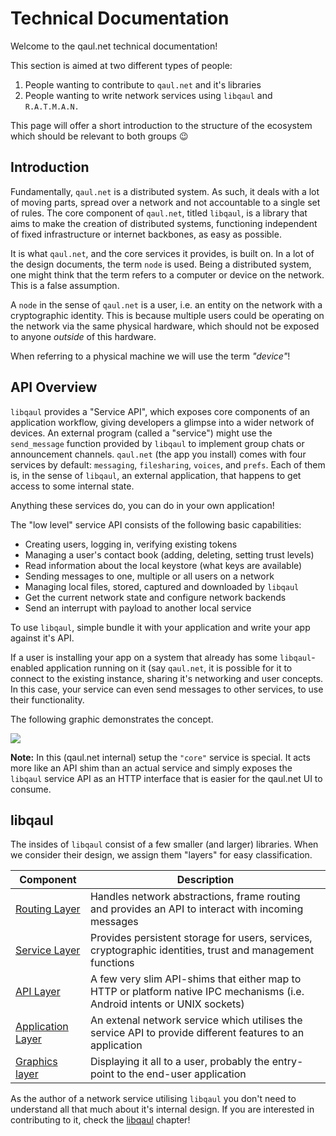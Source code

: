 # Technical Documentation

Welcome to the qaul.net technical documentation!

This section is aimed at two different types of people:

1. People wanting to contribute to `qaul.net` and it's libraries
2. People wanting to write network services using `libqaul` and `R.A.T.M.A.N.`

This page will offer a short introduction to the structure of the
ecosystem which should be relevant to both groups 😉

## Introduction

Fundamentally, `qaul.net` is a distributed system. As such, it deals
with a lot of moving parts, spread over a network and not accountable
to a single set of rules. The core component of `qaul.net`, titled
`libqaul`, is a library that aims to make the creation of distributed
systems, functioning independent of fixed infrastructure or internet
backbones, as easy as possible.

It is what `qaul.net`, and the core services it provides, is built
on. In a lot of the design documents, the term `node` is used. Being a
distributed system, one might think that the term refers to a computer
or device on the network. This is a false assumption.

A `node` in the sense of `qaul.net` is a user, i.e. an entity on the
network with a cryptographic identity.  This is because multiple users
could be operating on the network via the same physical hardware,
which should not be exposed to anyone _outside_ of this hardware.

When referring to a physical machine we will use the term _"device"_!

## API Overview

`libqaul` provides a "Service API", which exposes core components of
an application workflow, giving developers a glimpse into a wider
network of devices. An external program (called a "service") might use
the `send_message` function provided by `libqaul` to implement group
chats or announcement channels. `qaul.net` (the app you install) comes
with four services by default: `messaging`, `filesharing`, `voices`,
and `prefs`. Each of them is, in the sense of `libqaul`, an external
application, that happens to get access to some internal state.

Anything these services do, you can do in your own application!

The "low level" service API consists of the following basic
capabilities:

- Creating users, logging in, verifying existing tokens
- Managing a user's contact book (adding, deleting, setting trust
  levels)
- Read information about the local keystore (what keys are available)
- Sending messages to one, multiple or all users on a network
- Managing local files, stored, captured and downloaded by `libqaul`
- Get the current network state and configure network backends
- Send an interrupt with payload to another local service

To use `libqaul`, simple bundle it with your application and write
your app against it's API.

If a user is installing your app on a system that already has some
`libqaul`-enabled application running on it (say `qaul.net`, it is
possible for it to connect to the existing instance, sharing it's
networking and user concepts. In this case, your service can even send
messages to other services, to use their functionality.

The following graphic demonstrates the concept.

![](/assets/apis.svg)

**Note:** In this (qaul.net internal) setup the `"core"` service is
          special.  It acts more like an API shim than an actual
          service and simply exposes the `libqaul` service API as an
          HTTP interface that is easier for the qaul.net UI to
          consume.

## libqaul

The insides of `libqaul` consist of a few smaller (and larger)
libraries.  When we consider their design, we assign them "layers" for
easy classification.

| Component | Description
|----------------------|------------------------------
| [Routing Layer] | Handles network abstractions, frame routing and provides an API to interact with incoming messages
| [Service Layer] | Provides persistent storage for users, services, cryptographic identities, trust and management functions
| [API Layer] | A few very slim API-shims that either map to HTTP or platform native IPC mechanisms (i.e. Android intents or UNIX sockets)
| [Application Layer] | An extenal network service which utilises the service API to provide different features to an application
| [Graphics layer] | Displaying it all to a user, probably the entry-point to the end-user application

[Routing Layer]: /technical/routing/_intro.html
[Service Layer]: /technical/libqaul/_intro.html
[API Layer]: /technical/api/_intro.html
[Application Layer]: /technical/services/_intro.html
[Graphics layer]: /technical/webgui/_intro.html

As the author of a network service utilising `libqaul` you don't need
to understand all that much about it's internal design.  If you are
interested in contributing to it, check the
[libqaul](/technical/libqaul/_intro.html) chapter!
